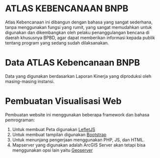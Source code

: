 # ATLAS KEBENCANAAN BNPB

Atlas Kebencanaan ini dibangun dengan bahasa yang sangat sederhana, tanpa menggunakan fungsi yang rumit, yang sangat memudahkan untuk digunakan dan dikembangkan oleh pelaku penanggulangan bencana di daerah khususnya BPBD, agar dapat memberikan informasi kepada publik tentang program yang sedang sudah dilaksanakan.

# Data ATLAS Kebencanaan BNPB

Data yang digunakan berdasarkan Laporan Kinerja yang diproduksi oleh masing-masing instansi.

# Pembuatan Visualisasi Web

Pembuatan website ini menggunakan beberapa framework dan bahasa pemrograman:

1. Untuk membuat Peta digunakan [LefletJS](https://leafletjs.com)
2. Untuk membuat tampilan digunakan [Bootstrap](https://getbootstrap.com/)
3. Untuk menunjang pengerjaan menggunakan PHP, JS, dan HTML.
4. Mapserver yang digunakan adalah ArcGIS Server akan tetapi bisa menggunakan opsi lain yaitu [Geoserver](http://geoserver.org/)
